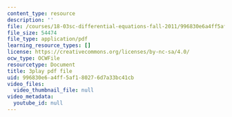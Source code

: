 ```yaml
---
content_type: resource
description: ''
file: /courses/18-03sc-differential-equations-fall-2011/996830e6a4ff5af180276d7a33bc41cb_EQJBp6Ym-6A.pdf
file_size: 54474
file_type: application/pdf
learning_resource_types: []
license: https://creativecommons.org/licenses/by-nc-sa/4.0/
ocw_type: OCWFile
resourcetype: Document
title: 3play pdf file
uid: 996830e6-a4ff-5af1-8027-6d7a33bc41cb
video_files:
  video_thumbnail_file: null
video_metadata:
  youtube_id: null
---
```

